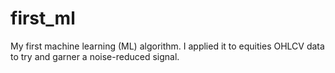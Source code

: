 # first_ml
My first machine learning (ML) algorithm. I applied it to equities OHLCV data to try and garner a noise-reduced signal. 
